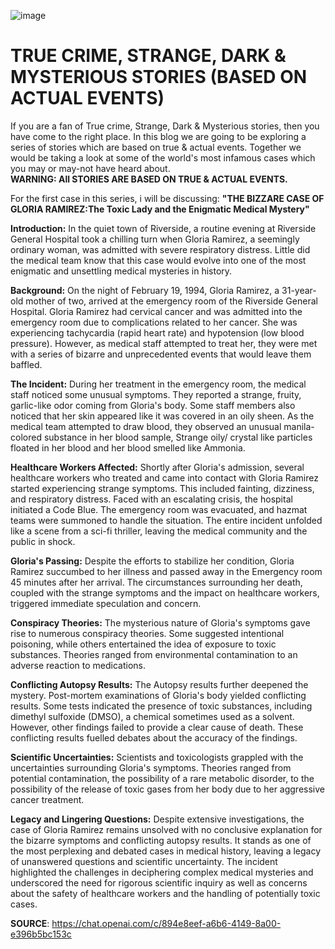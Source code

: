 ![image](https://github.com/23W-GBAC/udehadaeze/assets/148863379/356f66c5-5155-43bf-a535-cf1621e8cf12)


# TRUE CRIME, STRANGE, DARK & MYSTERIOUS STORIES (BASED ON ACTUAL EVENTS)
If you are a fan of True crime, Strange, Dark & Mysterious stories, then you have come to the right place. 
In this blog we are going to be exploring a series of stories which are based on true & actual events. Together we would be taking a look at some of the world's most infamous cases which you may or may-not have heard about.   
**WARNING: All STORIES ARE BASED ON TRUE & ACTUAL EVENTS.**



For the first case in this series, i will be discussing: **"THE BIZZARE CASE OF GLORIA RAMIREZ:The Toxic Lady and the Enigmatic Medical Mystery"**

**Introduction:**
In the quiet town of Riverside, a routine evening at Riverside General Hospital took a chilling turn when Gloria Ramirez, a seemingly ordinary woman, was admitted with severe respiratory distress. Little did the medical team know that this case would evolve into one of the most enigmatic and unsettling medical mysteries in history.

**Background:**
On the night of February 19, 1994, Gloria Ramirez, a 31-year-old mother of two, arrived at the emergency room of the Riverside General Hospital. Gloria Ramirez had cervical cancer and was admitted into the emergency room due to complications related to her cancer. She was experiencing tachycardia (rapid heart rate) and hypotension (low blood pressure). However, as medical staff attempted to treat her, they were met with a series of bizarre and unprecedented events that would leave them baffled.

**The Incident:**
During her treatment in the emergency room, the medical staff noticed some unusual symptoms. They reported a strange, fruity, garlic-like odor coming from Gloria's body. Some staff members also noticed that her skin appeared like it was covered in an oily sheen. 
As the medical team attempted to draw blood, they observed an unusual manila-colored substance in her blood sample, Strange oily/ crystal like particles floated in her blood and her blood smelled like Ammonia.

**Healthcare Workers Affected:**
Shortly after Gloria's admission, several healthcare workers who treated and came into contact with Gloria Ramirez started experiencing strange symptoms. This included fainting, dizziness, and respiratory distress. Faced with an escalating crisis, the hospital initiated a Code Blue. The emergency room was evacuated, and hazmat teams were summoned to handle the situation. The entire incident unfolded like a scene from a sci-fi thriller, leaving the medical community and the public in shock.

**Gloria's Passing:**
Despite the efforts to stabilize her condition, Gloria Ramirez succumbed to her illness and passed away in the Emergency room 45 minutes after her arrival. 
The circumstances surrounding her death, coupled with the strange symptoms and the impact on healthcare workers, triggered immediate speculation and concern.

**Conspiracy Theories:**
The mysterious nature of Gloria's symptoms gave rise to numerous conspiracy theories. Some suggested intentional poisoning, while others entertained the idea of exposure to toxic substances. Theories ranged from environmental contamination to an adverse reaction to medications.

**Conflicting Autopsy Results:**
The Autopsy results further deepened the mystery. 
Post-mortem examinations of Gloria's body yielded conflicting results. Some tests indicated the presence of toxic substances, including dimethyl sulfoxide (DMSO), a chemical sometimes used as a solvent. However, other findings failed to provide a clear cause of death. These conflicting results fuelled debates about the accuracy of the findings.

**Scientific Uncertainties:**
Scientists and toxicologists grappled with the uncertainties surrounding Gloria's symptoms. Theories ranged from potential contamination, the possibility of a rare metabolic disorder,  to the possibility of the release of toxic gases from her body due to her aggressive cancer treatment.

**Legacy and Lingering Questions:**
Despite extensive investigations, the case of Gloria Ramirez remains unsolved with no conclusive explanation for the bizarre symptoms and conflicting autopsy results. It stands as one of the most perplexing and debated cases in medical history, leaving a legacy of unanswered questions and scientific uncertainty. The incident highlighted the challenges in deciphering complex medical mysteries and underscored the need for rigorous scientific inquiry as well as concerns about the safety of healthcare workers and the handling of potentially toxic cases.







**SOURCE**: https://chat.openai.com/c/894e8eef-a6b6-4149-8a00-e396b5bc153c
